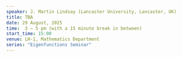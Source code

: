 ```yaml
---
speaker: J. Martin Lindsay (Lancaster University, Lancaster, UK)
title: TBA
date: 29 August, 2025
time:  3 – 5 pm (with a 15 minute break in between)
start_time: 15:00
venue: LH-1, Mathematics Department
series: "Eigenfunctions Seminar"
---
```

